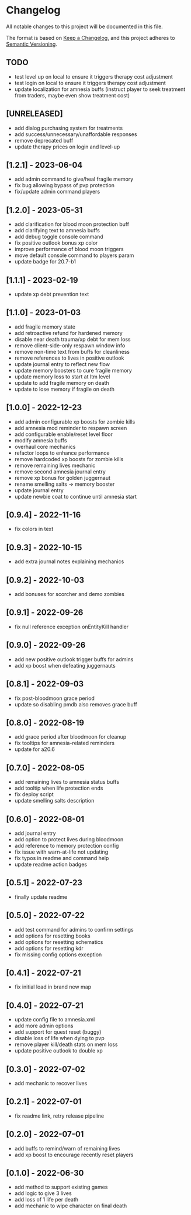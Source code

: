 # Changelog

All notable changes to this project will be documented in this file.

The format is based on [Keep a Changelog](https://keepachangelog.com/en/1.0.0/),
and this project adheres to [Semantic Versioning](https://semver.org/spec/v2.0.0.html).

## TODO

- test level up on local to ensure it triggers therapy cost adjustment
- test login on local to ensure it triggers therapy cost adjustment
- update localization for amnesia buffs (instruct player to seek treatment from traders, maybe even show treatment cost)

## [UNRELEASED]

- add dialog purchasing system for treatments
- add success/unnecessary/unaffordable responses
- remove deprecated buff
- update therapy prices on login and level-up

## [1.2.1] - 2023-06-04

- add admin command to give/heal fragile memory
- fix bug allowing bypass of pvp protection
- fix/update admin command players

## [1.2.0] - 2023-05-31

- add clarification for blood moon protection buff
- add clarifying text to amnesia buffs
- add debug toggle console command
- fix positive outlook bonus xp color
- improve performance of blood moon triggers
- move default console command to players param
- update badge for 20.7-b1

## [1.1.1] - 2023-02-19

- update xp debt prevention text

## [1.1.0] - 2023-01-03

- add fragile memory state
- add retroactive refund for hardened memory
- disable near death trauma/xp debt for mem loss
- remove client-side-only respawn window info
- remove non-time text from buffs for cleanliness
- remove references to lives in positive outlook
- update journal entry to reflect new flow
- update memory boosters to cure fragile memory
- update memory loss to start at ltm level
- update to add fragile memory on death
- update to lose memory if fragile on death

## [1.0.0] - 2022-12-23

- add admin configurable xp boosts for zombie kills
- add amnesia mod reminder to respawn screen
- add configurable enable/reset level floor
- modify amnesia buffs
- overhaul core mechanics
- refactor loops to enhance performance
- remove hardcoded xp boosts for zombie kills
- remove remaining lives mechanic
- remove second amnesia journal entry
- remove xp bonus for golden juggernaut
- rename smelling salts -> memory booster
- update journal entry
- update newbie coat to continue until amnesia start

## [0.9.4] - 2022-11-16

- fix colors in text

## [0.9.3] - 2022-10-15

- add extra journal notes explaining mechanics

## [0.9.2] - 2022-10-03

- add bonuses for scorcher and demo zombies

## [0.9.1] - 2022-09-26

- fix null reference exception onEntityKill handler

## [0.9.0] - 2022-09-26

- add new positive outlook trigger buffs for admins
- add xp boost when defeating juggernauts

## [0.8.1] - 2022-09-03

- fix post-bloodmoon grace period
- update so disabling pmdb also removes grace buff

## [0.8.0] - 2022-08-19

- add grace period after bloodmoon for cleanup
- fix tooltips for amnesia-related reminders
- update for a20.6

## [0.7.0] - 2022-08-05

- add remaining lives to amnesia status buffs
- add tooltip when life protection ends
- fix deploy script
- update smelling salts description

## [0.6.0] - 2022-08-01

- add journal entry
- add option to protect lives during bloodmoon
- add reference to memory protection config
- fix issue with warn-at-life not updating
- fix typos in readme and command help
- update readme action badges

## [0.5.1] - 2022-07-23

- finally update readme

## [0.5.0] - 2022-07-22

- add test command for admins to confirm settings
- add options for resetting books
- add options for resetting schematics
- add options for resetting kdr
- fix missing config options exception

## [0.4.1] - 2022-07-21

- fix initial load in brand new map

## [0.4.0] - 2022-07-21

- update config file to amnesia.xml
- add more admin options
- add support for quest reset (buggy)
- disable loss of life when dying to pvp
- remove player kill/death stats on mem loss
- update positive outlook to double xp

## [0.3.0] - 2022-07-02

- add mechanic to recover lives

## [0.2.1] - 2022-07-01

- fix readme link, retry release pipeline

## [0.2.0] - 2022-07-01

- add buffs to remind/warn of remaining lives
- add xp boost to encourage recently reset players

## [0.1.0] - 2022-06-30

- add method to support existing games
- add logic to give 3 lives
- add loss of 1 life per death
- add mechanic to wipe character on final death
